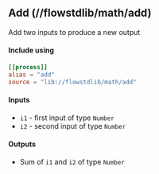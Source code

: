## Add (//flowstdlib/math/add)
Add two inputs to produce a new output

#### Include using
```toml
[[process]]
alias = "add"
source = "lib://flowstdlib/math/add"
```

#### Inputs
* `i1` - first input of type `Number`
* `i2` - second input of type `Number`

#### Outputs
* Sum of `i1` and `i2` of type `Number`